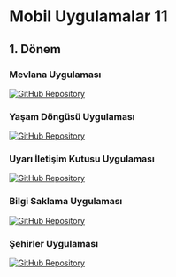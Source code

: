 # Mobil Uygulamalar 11

## 1. Dönem

### Mevlana Uygulaması

[![GitHub Repository](https://img.shields.io/badge/GitHub-Repository-blue)](https://github.com/emirhneks/MobilUygulamalar11/tree/main/Mevlana)

### Yaşam Döngüsü Uygulaması

[![GitHub Repository](https://img.shields.io/badge/GitHub-Repository-blue)](https://github.com/emirhneks/MobilUygulamalar11/tree/main/YasamDongusu)

### Uyarı İletişim Kutusu Uygulaması

[![GitHub Repository](https://img.shields.io/badge/GitHub-Repository-blue)](https://github.com/emirhneks/MobilUygulamalar11/tree/main/UyariIletisimKutusu)

### Bilgi Saklama Uygulaması

[![GitHub Repository](https://img.shields.io/badge/GitHub-Repository-blue)](https://github.com/emirhneks/MobilUygulamalar11/tree/main/BilgiSaklama)

### Şehirler Uygulaması

[![GitHub Repository](https://img.shields.io/badge/GitHub-Repository-blue)](https://github.com/emirhneks/MobilUygulamalar11/tree/main/Sehirler)
